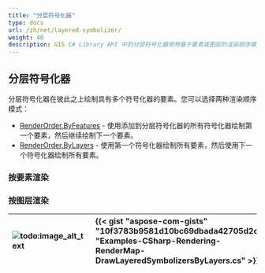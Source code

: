 ```yaml
---
title: "分层符号化器"
type: docs
url: /zh/net/layered-symbolizer/
weight: 40
description: GIS C# Library API 中的分层符号化器使用基于要素或图层的渲染顺序模式，在彼此之上绘制具有多个符号化器的要素。
---
```


## **分层符号化器**
分层符号化器在彼此之上绘制具有多个符号化器的要素。您可以选择两种渲染顺序模式：

- [RenderOrder.ByFeatures](https://reference.aspose.com/gis/net/aspose.gis.rendering.symbolizers/renderingorder) - 使用添加到分层符号化器的所有符号化器绘制第一个要素，然后继续绘制下一个要素。
- [RenderOrder.ByLayers](https://reference.aspose.com/gis/net/aspose.gis.rendering.symbolizers/renderingorder) - 使用第一个符号化器绘制所有要素，然后使用下一个符号化器绘制所有要素。

### **按要素渲染**

### **按图层渲染**


|![todo:image_alt_text](layered-symbolizer_1.png)|{{< gist "aspose-com-gists" "10f3783b9581d10bc69dbada42705d2c" "Examples-CSharp-Rendering-RenderMap-DrawLayeredSymbolizersByLayers.cs" >}}|
| :- | :- |
